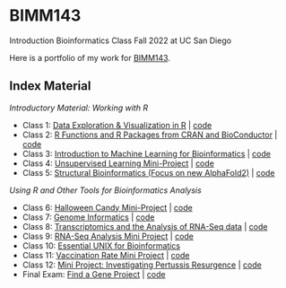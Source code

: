 # BIMM143
Introduction Bioinformatics Class Fall 2022 at UC San Diego

Here is a portfolio of my work for [BIMM143](https://bioboot.github.io/bimm143_F22/).

## Index Material
*Introductory Material: Working with R*
- Class 1: [Data Exploration & Visualization in R](https://github.com/g1cole/bimm143/blob/main/class05.pdf) | [code](https://github.com/g1cole/bimm143/blob/main/class05.qmd)
- Class 2: [R Functions and R Packages from CRAN and BioConductor](https://github.com/g1cole/bimm143/blob/main/class06.pdf) | [code](https://github.com/g1cole/bimm143/blob/main/class06.qmd)
- Class 3: [Introduction to Machine Learning for Bioinformatics](https://github.com/g1cole/bimm143/blob/main/class07Lab.pdf) | [code](https://github.com/g1cole/bimm143/blob/main/class07Lab.qmd)
- Class 4: [Unsupervised Learning Mini-Project](https://github.com/g1cole/bimm143/blob/main/class08.pdf) | [code](https://github.com/g1cole/bimm143/blob/main/class08.qmd)
- Class 5: [Structural Bioinformatics (Focus on new AlphaFold2)](https://github.com/g1cole/bimm143/blob/main/Class9Project.pdf) | [code](https://github.com/g1cole/bimm143/blob/main/Class9Project.qmd)

*Using R and Other Tools for Bioinformatics Analysis*
- Class 6: [Halloween Candy Mini-Project](https://github.com/g1cole/bimm143/blob/main/class10/class10Project.md) | [code](https://github.com/g1cole/bimm143/blob/main/class10/class10Project.qmd)
- Class 7: [Genome Informatics](https://github.com/g1cole/bimm143/blob/main/class11/class11R.pdf) | [code](https://github.com/g1cole/bimm143/blob/main/class11/class11R.qmd)
- Class 8: [Transcriptomics and the Analysis of RNA-Seq data](https://github.com/g1cole/bimm143/blob/main/class12.pdf) | [code](https://github.com/g1cole/bimm143/blob/main/class12.qmd)
- Class 9: [RNA-Seq Analysis Mini Project](https://github.com/g1cole/bimm143/blob/main/Class-13-Mini-Project-Lab.pdf) | [code](https://github.com/g1cole/bimm143/blob/main/Class%2013%20Mini-Project%20Lab.qmd)
- Class 10: [Essential UNIX for Bioinformatics](https://github.com/g1cole/bimm143/blob/main/HW8_Unix_Questions.pdf)
- Class 11: [Vaccination Rate Mini Project](https://github.com/g1cole/bimm143/blob/main/class17.pdf) | [code](https://github.com/g1cole/bimm143/blob/main/class17.qmd)
- Class 12: [Mini Project: Investigating Pertussis Resurgence](https://github.com/g1cole/bimm143/blob/main/class19.pdf) | [code](https://github.com/g1cole/bimm143/blob/main/class19.md)
- Final Exam: [Find a Gene Project]() | [code]()
